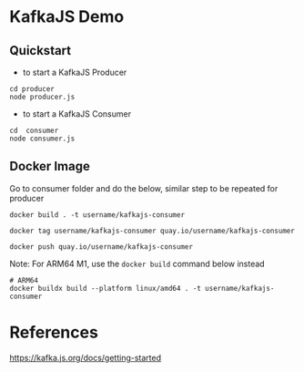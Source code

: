 # KafkaJS Demo

## Quickstart
* to start a KafkaJS Producer
```shell
cd producer
node producer.js
```
* to start a KafkaJS Consumer
```shell
cd  consumer
node consumer.js
```

## Docker Image
Go to consumer folder and do the below, similar step to be repeated for producer
```
docker build . -t username/kafkajs-consumer

docker tag username/kafkajs-consumer quay.io/username/kafkajs-consumer

docker push quay.io/username/kafkajs-consumer 
```

Note: For ARM64 M1, use the `docker build` command below instead
```
# ARM64
docker buildx build --platform linux/amd64 . -t username/kafkajs-consumer
```

# References
https://kafka.js.org/docs/getting-started